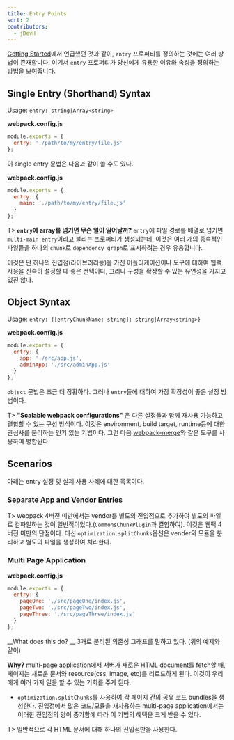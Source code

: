 ```yaml
---
title: Entry Points
sort: 2
contributors:
  - jDevH
---
```


[Getting Started](/guides/getting-started/#using-a-configuration)에서 언급했던 것과 같이, `entry` 프로퍼티를 정의하는 것에는 여러 방법이 존재합니다. 여기서 `entry` 프로퍼티가 당신에게 유용한 이유와 속성을 정의하는 방법을 보여줍니다.


## Single Entry (Shorthand) Syntax

Usage: `entry: string|Array<string>`

__webpack.config.js__

```javascript
module.exports = {
  entry: './path/to/my/entry/file.js'
};
```

이 single entry 문법은 다음과 같이 쓸 수도 있다.

__webpack.config.js__

```javascript
module.exports = {
  entry: {
    main: './path/to/my/entry/file.js'
  }
};
```

T> __`entry`에 array를 넘기면 무슨 일이 일어날까?__ `entry`에 파일 경로를 배열로 넘기면 `multi-main entry`이라고 불리는 프로퍼티가 생성되는데, 이것은 여러 개의 종속적인 파일들을 하나의 `chunk`로 `dependency graph`로 표시하려는 경우 유용합니다.

이것은 단 하나의 진입점(라이브러리등)을 가진 어플리케이션이나 도구에 대하여 웹팩 사용을 신속히 설정할 때 좋은 선택이다, 그러나 구성을 확장할 수 있는 유연성을 가지고 있진 않다.


## Object Syntax

Usage: `entry: {[entryChunkName: string]: string|Array<string>}`

__webpack.config.js__

```javascript
module.exports = {
  entry: {
    app: './src/app.js',
    adminApp: './src/adminApp.js'
  }
};
```
`object` 문법은 조금 더 장황하다. 그러나 `entry`들에 대하여 가장 확장성이 좋은 설정 방법이다.

T> __"Scalable webpack configurations"__ 은 다른 설정들과 함께 재사용 가능하고 결합할 수 있는 구성 방식이다. 이것은 environment, build target, runtime등에 대한 관심사를 분리하는 인기 있는 기법이다. 그런 다음 [webpack-merge](https://github.com/survivejs/webpack-merge)와 같은 도구를 사용하여 병합된다.


## Scenarios

아래는 entry 설정 및 실제 사용 사례에 대한 목록이다.

### Separate App and Vendor Entries
T> webpack 4버전 미만에서는 vendor를 별도의 진입점으로 추가하여 별도의 파일로 컴파일하는 것이 일반적이었다.(`CommonsChunkPlugin`과 결합하여).
이것은 웹팩 4버전 미만의 단점이다. 대신 `optimization.splitChunks`옵션은 vender와 모듈을 분리하고 별도의 파일을 생성하여 처리한다.


### Multi Page Application

__webpack.config.js__

```javascript
module.exports = {
  entry: {
    pageOne: './src/pageOne/index.js',
    pageTwo: './src/pageTwo/index.js',
    pageThree: './src/pageThree/index.js'
  }
};
```

__What does this do? __ 3개로 분리된 의존성 그래프를 말하고 있다. (위의 예제와 같이)

__Why?__ multi-page application에서 서버가 새로운 HTML document를 fetch할 때, 페이지는 새로운 문서와 resource(css, image, etc)를 리로드하게 된다. 이것이 우리에게 여러 가지 일을 할 수 있는 기회를 주게 된다.
- `optimization.splitChunks`를 사용하여 각 페이지 간의 공유 코드 bundles을 생성한다. 진입점에서 많은 코드/모듈을 재사용하는 multi-page application에서는 이러한 진입점의 양이 증가함에 따라 이 기법의 혜택을 크게 받을 수 있다.

T> 일반적으로 각 HTML 문서에 대해 하나의 진입점만을 사용한다.

